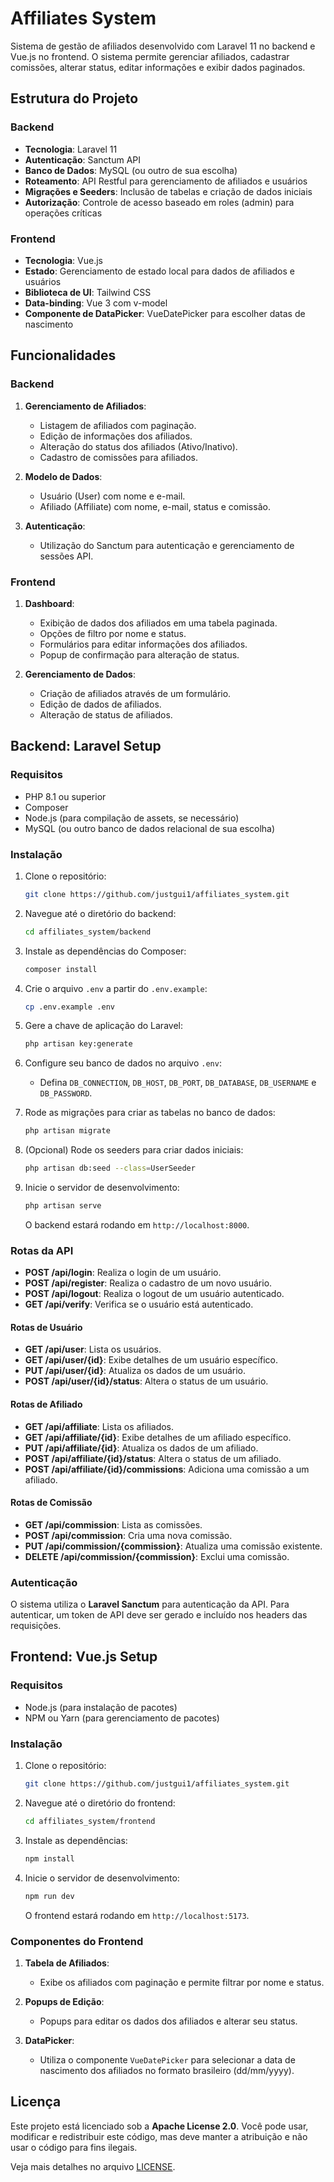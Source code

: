 # Affiliates System

Sistema de gestão de afiliados desenvolvido com Laravel 11 no backend e Vue.js no frontend. O sistema permite gerenciar afiliados, cadastrar comissões, alterar status, editar informações e exibir dados paginados.

## Estrutura do Projeto

### Backend
- **Tecnologia**: Laravel 11
- **Autenticação**: Sanctum API
- **Banco de Dados**: MySQL (ou outro de sua escolha)
- **Roteamento**: API Restful para gerenciamento de afiliados e usuários
- **Migrações e Seeders**: Inclusão de tabelas e criação de dados iniciais
- **Autorização**: Controle de acesso baseado em roles (admin) para operações críticas

### Frontend
- **Tecnologia**: Vue.js
- **Estado**: Gerenciamento de estado local para dados de afiliados e usuários
- **Biblioteca de UI**: Tailwind CSS
- **Data-binding**: Vue 3 com v-model
- **Componente de DataPicker**: VueDatePicker para escolher datas de nascimento

## Funcionalidades

### Backend
1. **Gerenciamento de Afiliados**:
    - Listagem de afiliados com paginação.
    - Edição de informações dos afiliados.
    - Alteração do status dos afiliados (Ativo/Inativo).
    - Cadastro de comissões para afiliados.
  
2. **Modelo de Dados**:
    - Usuário (User) com nome e e-mail.
    - Afiliado (Affiliate) com nome, e-mail, status e comissão.
  
3. **Autenticação**:
    - Utilização do Sanctum para autenticação e gerenciamento de sessões API.

### Frontend
1. **Dashboard**:
    - Exibição de dados dos afiliados em uma tabela paginada.
    - Opções de filtro por nome e status.
    - Formulários para editar informações dos afiliados.
    - Popup de confirmação para alteração de status.
  
2. **Gerenciamento de Dados**:
    - Criação de afiliados através de um formulário.
    - Edição de dados de afiliados.
    - Alteração de status de afiliados.

## Backend: Laravel Setup

### Requisitos

- PHP 8.1 ou superior
- Composer
- Node.js (para compilação de assets, se necessário)
- MySQL (ou outro banco de dados relacional de sua escolha)

### Instalação

1. Clone o repositório:
    ```bash
    git clone https://github.com/justgui1/affiliates_system.git
    ```

2. Navegue até o diretório do backend:
    ```bash
    cd affiliates_system/backend
    ```

3. Instale as dependências do Composer:
    ```bash
    composer install
    ```

4. Crie o arquivo `.env` a partir do `.env.example`:
    ```bash
    cp .env.example .env
    ```

5. Gere a chave de aplicação do Laravel:
    ```bash
    php artisan key:generate
    ```

6. Configure seu banco de dados no arquivo `.env`:
    - Defina `DB_CONNECTION`, `DB_HOST`, `DB_PORT`, `DB_DATABASE`, `DB_USERNAME` e `DB_PASSWORD`.

7. Rode as migrações para criar as tabelas no banco de dados:
    ```bash
    php artisan migrate
    ```

8. (Opcional) Rode os seeders para criar dados iniciais:
    ```bash
    php artisan db:seed --class=UserSeeder
    ```

9. Inicie o servidor de desenvolvimento:
    ```bash
    php artisan serve
    ```

    O backend estará rodando em `http://localhost:8000`.

### Rotas da API

- **POST /api/login**: Realiza o login de um usuário.
- **POST /api/register**: Realiza o cadastro de um novo usuário.
- **POST /api/logout**: Realiza o logout de um usuário autenticado.
- **GET /api/verify**: Verifica se o usuário está autenticado.

#### Rotas de Usuário

- **GET /api/user**: Lista os usuários.
- **GET /api/user/{id}**: Exibe detalhes de um usuário específico.
- **PUT /api/user/{id}**: Atualiza os dados de um usuário.
- **POST /api/user/{id}/status**: Altera o status de um usuário.

#### Rotas de Afiliado

- **GET /api/affiliate**: Lista os afiliados.
- **GET /api/affiliate/{id}**: Exibe detalhes de um afiliado específico.
- **PUT /api/affiliate/{id}**: Atualiza os dados de um afiliado.
- **POST /api/affiliate/{id}/status**: Altera o status de um afiliado.
- **POST /api/affiliate/{id}/commissions**: Adiciona uma comissão a um afiliado.

#### Rotas de Comissão

- **GET /api/commission**: Lista as comissões.
- **POST /api/commission**: Cria uma nova comissão.
- **PUT /api/commission/{commission}**: Atualiza uma comissão existente.
- **DELETE /api/commission/{commission}**: Exclui uma comissão.

### Autenticação

O sistema utiliza o **Laravel Sanctum** para autenticação da API. Para autenticar, um token de API deve ser gerado e incluído nos headers das requisições.

## Frontend: Vue.js Setup

### Requisitos

- Node.js (para instalação de pacotes)
- NPM ou Yarn (para gerenciamento de pacotes)

### Instalação

1. Clone o repositório:
    ```bash
    git clone https://github.com/justgui1/affiliates_system.git
    ```

2. Navegue até o diretório do frontend:
    ```bash
    cd affiliates_system/frontend
    ```

3. Instale as dependências:
    ```bash
    npm install
    ```

4. Inicie o servidor de desenvolvimento:
    ```bash
    npm run dev
    ```

    O frontend estará rodando em `http://localhost:5173`.

### Componentes do Frontend

1. **Tabela de Afiliados**:
    - Exibe os afiliados com paginação e permite filtrar por nome e status.

2. **Popups de Edição**:
    - Popups para editar os dados dos afiliados e alterar seu status.

3. **DataPicker**:
    - Utiliza o componente `VueDatePicker` para selecionar a data de nascimento dos afiliados no formato brasileiro (dd/mm/yyyy).

## Licença

Este projeto está licenciado sob a **Apache License 2.0**. Você pode usar, modificar e redistribuir este código, mas deve manter a atribuição e não usar o código para fins ilegais.

Veja mais detalhes no arquivo [LICENSE](LICENSE).
